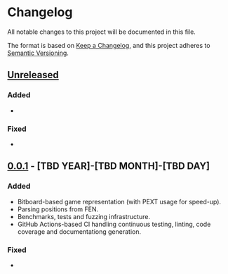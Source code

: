 # Changelog

All notable changes to this project will be documented in this file.

The format is based on [Keep a Changelog](https://keepachangelog.com/en/1.0.0/),
and this project adheres to [Semantic
Versioning](https://semver.org/spec/v2.0.0.html).

## [Unreleased]

### Added

-

### Fixed

-

## [0.0.1] - [TBD YEAR]-[TBD MONTH]-[TBD DAY]

### Added

- Bitboard-based game representation (with PEXT usage for speed-up).
- Parsing positions from FEN.
- Benchmarks, tests and fuzzing infrastructure.
- GitHub Actions-based CI handling continuous testing, linting, code
  coverage and documentationg generation.

### Fixed

-

[unreleased]: https://github.com/kirillbobyrev/pabi/compare/v0.0.1...HEAD
[0.0.1]: https://github.com/kirillbobyrev/pabi/releases/tag/v0.0.1
